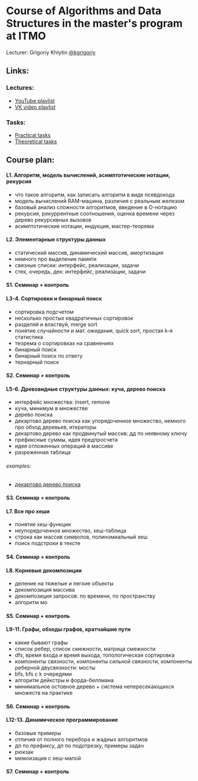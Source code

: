 # Course of Algorithms and Data Structures in the master's program at ITMO

Lecturer: Grigoriy Khlytin [@kgrigoriy](https://t.me/kgrigoriy)

## Links:

### Lectures:

- [YouTube playlist](https://www.youtube.com/playlist?list=PLd7QXkfmSY7ZjmhgYdmCzcj1dhHYc-fx6)
- [VK video playlist](https://vk.com/video/playlist/-211870343_28)

### Tasks:

- [Practical tasks](https://codeforces.com/group/XAtC1x2exm)
- [Theoretical tasks](https://github.com/grifguitar/algo-2024/blob/main/algo_masters_2024.pdf)

## Course plan:

#### L1. Алгоритм, модель вычислений, асимптотические нотации, рекурсия

- что такое алгоритм, как записать алгоритм в виде псевдокода
- модель вычислений RAM-машина, различия с реальным железом
- базовый анализ сложности алгоритмов, введение в O-нотацию
- рекурсия, рекуррентные соотношения, оценка времени через дерево рекурсивных вызовов
- асимптотические нотации, индукция, мастер-теорема

#### L2. Элементарные структуры данных

- статический массив, динамический массив, амортизация
- немного про выделение памяти
- связные списки: интерфейс, реализации, задачи
- стек, очередь, дек: интерфейс, реализации, задачи

#### S1. Семинар + контроль

#### L3-4. Сортировки и бинарный поиск

- сортировка подсчетом
- несколько простых квадратичных сортировок
- разделяй и властвуй, merge sort
- понятие случайности и мат. ожидания, quick sort, простая k-я статистика
- теорема о сортировках на сравнениях
- бинарный поиск
- бинарный поиск по ответу
- тернарный поиск

#### S2. Семинар + контроль

#### L5-6. Древовидные структуры данных: куча, дерево поиска

- интерфейс множества: insert, remove
- куча, минимум в множестве
- дерево поиска
- декартово дерево поиска как упорядоченное множество, немного про обход деревьев, итераторы
- декартово дерево как продвинутый массив: дд по неявному ключу
- префиксные суммы, идея предпросчета
- идея отложенных операций в массиве
- разреженная таблица

###### examples:

- [декартово дерево поиска](https://github.com/grifguitar/algo-2024/blob/main/examples/search_tree/)

#### S3. Семинар + контроль

#### L7. Все про хеши

- понятие хеш-функции
- неупорядоченное множество, хеш-таблица
- строка как массив символов, полиномиальный хеш
- поиск подстроки в тексте

#### S4. Семинар + контроль

#### L8. Корневые декомпозиции

- деление на тяжелые и легкие объекты
- декомпозиция массива
- декомпозиция запросов: по времени, по пространству
- алгоритм мо

#### S5. Семинар + контроль

#### L9-11. Графы, обходы графов, кратчайшие пути

- какие бывают графы
- список ребер, список смежности, матрица смежности
- dfs, время входа и время выхода, топологическая сортировка
- компоненты связности, компоненты сильной связности, компоненты реберной двусвязности: мосты
- bfs, bfs с k очередями
- алгоритм дейкстры и форда-беллмана
- минимальное остовное дерево + система непересекающихся множеств на практике

#### S6. Семинар + контроль

#### L12-13. Динамическое программирование

- базовые примеры
- отличия от полного перебора и жадных алгоритмов
- дп по префиксу, дп по подотрезку, примеры задач
- рюкзак
- мемоизация с хеш-мапой

#### S7. Семинар + контроль
